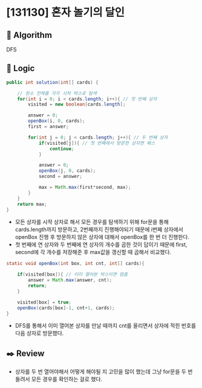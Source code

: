 # [131130] 혼자 놀기의 달인

## :pushpin: **Algorithm**

DFS

## :round_pushpin: **Logic**

```java
public int solution(int[] cards) {

	// 원소 전체를 각각 시작 박스로 탐색
	for(int i = 0; i < cards.length; i++){ // 첫 번째 상자
		visited = new boolean[cards.length];

		answer = 0;
		openBox(i, 0, cards);
		first = answer;

		for(int j = 0; j < cards.length; j++){ // 두 번째 상자
			if(visited[j]){ // 첫 번째에서 방문한 상자면 패스
				continue;
			}

			answer = 0;
			openBox(j, 0, cards);
			second = answer;

			max = Math.max(first*second, max);
		}
	}
	return max;
}
```

- 모든 상자를 시작 상자로 해서 모든 경우를 탐색하기 위해 for문을 통해 cards.length까지 방문하고, 2번째까지 진행해야되기 때문에 i번째 상자에서 openBox 진행 후 방문하지 않은 상자에 대해서 openBox를 한 번 더 진행한다.
- 첫 번째에 연 상자와 두 번째에 연 상자의 개수를 곱한 것이 답이기 때문에 first, second에 각 개수를 저장해준 후 max값을 갱신할 때 곱해서 비교했다.

```java
static void openBox(int box, int cnt, int[] cards){

	if(visited[box]){ // 이미 열어본 박스이면 멈춤
		answer = Math.max(answer, cnt);
		return;
	}

	visited[box] = true;
	openBox(cards[box]-1, cnt+1, cards);
}
```

- DFS를 통해서 이미 열어본 상자를 만날 때까지 cnt를 올리면서 상자에 적힌 번호를 다음 상자로 방문했다.

## :black_nib: **Review**

- 상자를 두 번 열어야해서 어떻게 해야될 지 고민을 많이 했는데 그냥 for문을 두 번 돌려서 모든 경우를 확인하는 걸로 했다.
